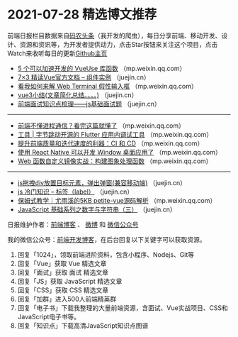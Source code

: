 # 2021-07-28 精选博文推荐

前端日报栏目数据来自[码农头条](https://toutiao.qdkfweb.cn/)（我开发的爬虫），每日分享前端、移动开发、设计、资源和资讯等，为开发者提供动力，点击Star按钮来关注这个项目，点击Watch来收听每日的更新[Github主页](https://github.com/kujian/frontendDaily)
* [5 个可以加速开发的 VueUse 库函数](https://mp.weixin.qq.com/s?__biz=MzI0MDIwNTQ1Mg==&mid=2676497477&idx=1&sn=b5cefb411c2648f8c8051129fcb2b78a) （mp.weixin.qq.com）
* [7&#215;3 精读Vue官方文档 &#8211; 组件实例](https://juejin.cn/post/6989548194640166943) （juejin.cn）
* [看我如何来解 Web Terminal 假性输入框](https://mp.weixin.qq.com/s?__biz=MzU5ODYyNTkxMA==&mid=2247486965&idx=1&sn=97b6b25d318faed5094c9402753cf72a&chksm=fe4016ecc9379ffa4743375507fb01bddd9d4a0fc1692b4dbd3d76d04f0c664f46691e7c83bc&token=1738432657&lang=zh_CN#rd) （mp.weixin.qq.com）
* [vue3小结(文章简化总结。。。。)](https://juejin.cn/post/6989528167274774558) （juejin.cn）
* [前端面试知识点梳理——js基础面试题](https://juejin.cn/post/6989513100856672293) （juejin.cn）

***
* [前端不懂进程通信？看完这篇就懂了](https://mp.weixin.qq.com/s/oU2AUyFMKM0yicclZ8FC0w) （mp.weixin.qq.com）
* [工具 | 字节跳动开源的 Flutter 应用内调试工具](https://mp.weixin.qq.com/s/DLASuXu_0TzPRGtgY0P_fA) （mp.weixin.qq.com）
* [提升前端质量和迭代速度的利器：CI 和 CD](https://mp.weixin.qq.com/s/wWEd5AStkn9uEuV2JlC5-w) （mp.weixin.qq.com）
* [使用 React Native 可以开发 Window 桌面应用了](https://mp.weixin.qq.com/s/wnEQaqhhZolA9Hc-YWfOMw) （mp.weixin.qq.com）
* [Web 函数自定义镜像实战：构建图象处理函数](https://mp.weixin.qq.com/s?__biz=Mzg4NzEyMzI1NQ==&mid=2247492694&idx=1&sn=2de38670d0a5fba8bb9df26c356e6777) （mp.weixin.qq.com）

***
* [js拖拽div放置目标元素，弹出弹窗(兼容移动端)](https://juejin.cn/post/6989537410363162655) （juejin.cn）
* [js 冷门知识 &#8211; 标签（label）](https://juejin.cn/post/6989536154819231774) （juejin.cn）
* [保姆式教学｜尤雨溪的5KB petite-vue源码解析](https://mp.weixin.qq.com/s?__biz=MzI1NDU3NzM5Mg==&mid=2247487923&idx=1&sn=f30ccd44984f65d9c7ce806c17da8ed2) （mp.weixin.qq.com）
* [JavaScript 基础系列之数字与字符串（三）](https://juejin.cn/post/6989520234562453512) （juejin.cn）

日报维护作者：[前端博客](https://qdkfweb.cn/) 、 [微博](http://weibo.com/kujian) 和 [微信公众号](https://open.weixin.qq.com/qr/code?username=caibaojian_com)

我的微信公众号：[前端开发博客](https://open.weixin.qq.com/qr/code?username=caibaojian_com)，在后台回复以下关键字可以获取资源。

1. 回复「1024」，领取前端进阶资料，包含小程序、Nodejs、Git等
2. 回复「Vue」获取 Vue 精选文章
3. 回复「面试」获取 面试 精选文章
4. 回复「JS」获取 JavaScript 精选文章
5. 回复「CSS」获取 CSS 精选文章
6. 回复「加群」进入500人前端精英群
7. 回复「电子书」下载我整理的大量前端资源，含面试、Vue实战项目、CSS和JavaScript电子书等。
8. 回复「知识点」下载高清JavaScript知识点图谱